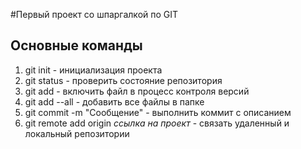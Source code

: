 #Первый проект со шпаргалкой по GIT

## Основные команды
1. git init - инициализация проекта
2. git status - проверить состояние репозитория
3. git add - включить файл в процесс контроля версий
4. git add --all - добавить все файлы в папке
5. git commit -m "Сообщение" - выполнить коммит с описанием
6. git remote add origin *ссылка на проект* - связать удаленный и локальный репозитории

